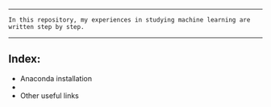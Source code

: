 
---
```
In this repository, my experiences in studying machine learning are written step by step. 
```
---

## **Index:**

* Anaconda installation
*
* Other useful links
